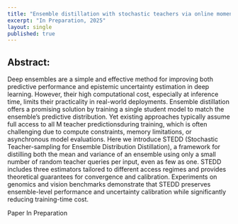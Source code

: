 ```yaml
---
title: "Ensemble distillation with stochastic teachers via online moment estimation"
excerpt: "In Preparation, 2025"
layout: single
published: true
---
```


## Abstract:

Deep ensembles are a simple and effective method for improving both predictive performance and epistemic uncertainty estimation in deep learning. However, their high computational cost, especially at inference time, limits their practicality in real-world deployments. Ensemble distillation offers a promising solution by training a single student model to match the ensemble’s predictive distribution. Yet existing approaches typically assume full access to all M teacher predictionsduring training, which is often challenging due to compute constraints, memory limitations, or asynchronous model evaluations. Here we introduce STEDD (Stochastic Teacher-sampling for Ensemble Distribution Distillation), a framework for distilling both the mean and variance of an ensemble using only a small number of random teacher queries per input, even as few as one. STEDD includes three estimators tailored to different access regimes and provides theoretical guarantees for convergence and calibration. Experiments on genomics and vision benchmarks demonstrate that STEDD preserves ensemble-level performance and uncertainty calibration while significantly reducing training-time cost.

Paper In Preparation

